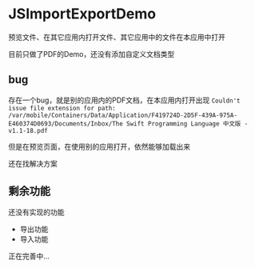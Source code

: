 # JSImportExportDemo
预览文件、在其它应用内打开文件、其它应用中的文件在本应用中打开

目前只做了PDF的Demo，还没有添加自定义文档类型

## bug
存在一个bug，就是别的应用内的PDF文档，在本应用内打开出现
`Couldn't issue file extension for path: /var/mobile/Containers/Data/Application/F419724D-2D5F-439A-975A-E460374D0693/Documents/Inbox/The Swift Programming Language 中文版 - v1.1-18.pdf`

但是在预览页面，在使用别的应用打开，依然能够加载出来

还在找解决方案

## 剩余功能
还没有实现的功能

* 导出功能
* 导入功能

正在完善中...